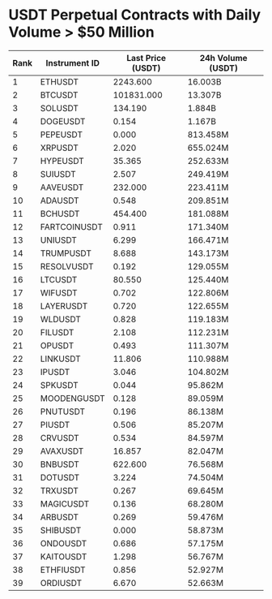 # USDT Perpetual Contracts with Daily Volume > $50 Million

| Rank | Instrument ID | Last Price (USDT) | 24h Volume (USDT) |
|------|---------------|-------------------|-------------------|
| 1 | ETHUSDT | 2243.600 | 16.003B |
| 2 | BTCUSDT | 101831.000 | 13.307B |
| 3 | SOLUSDT | 134.190 | 1.884B |
| 4 | DOGEUSDT | 0.154 | 1.167B |
| 5 | PEPEUSDT | 0.000 | 813.458M |
| 6 | XRPUSDT | 2.020 | 655.024M |
| 7 | HYPEUSDT | 35.365 | 252.633M |
| 8 | SUIUSDT | 2.507 | 249.419M |
| 9 | AAVEUSDT | 232.000 | 223.411M |
| 10 | ADAUSDT | 0.548 | 209.851M |
| 11 | BCHUSDT | 454.400 | 181.088M |
| 12 | FARTCOINUSDT | 0.911 | 171.340M |
| 13 | UNIUSDT | 6.299 | 166.471M |
| 14 | TRUMPUSDT | 8.688 | 143.173M |
| 15 | RESOLVUSDT | 0.192 | 129.055M |
| 16 | LTCUSDT | 80.550 | 125.440M |
| 17 | WIFUSDT | 0.702 | 122.806M |
| 18 | LAYERUSDT | 0.720 | 122.655M |
| 19 | WLDUSDT | 0.828 | 119.183M |
| 20 | FILUSDT | 2.108 | 112.231M |
| 21 | OPUSDT | 0.493 | 111.307M |
| 22 | LINKUSDT | 11.806 | 110.988M |
| 23 | IPUSDT | 3.046 | 104.802M |
| 24 | SPKUSDT | 0.044 | 95.862M |
| 25 | MOODENGUSDT | 0.128 | 89.059M |
| 26 | PNUTUSDT | 0.196 | 86.138M |
| 27 | PIUSDT | 0.506 | 85.207M |
| 28 | CRVUSDT | 0.534 | 84.597M |
| 29 | AVAXUSDT | 16.857 | 82.047M |
| 30 | BNBUSDT | 622.600 | 76.568M |
| 31 | DOTUSDT | 3.224 | 74.504M |
| 32 | TRXUSDT | 0.267 | 69.645M |
| 33 | MAGICUSDT | 0.136 | 68.280M |
| 34 | ARBUSDT | 0.269 | 59.476M |
| 35 | SHIBUSDT | 0.000 | 58.873M |
| 36 | ONDOUSDT | 0.686 | 57.175M |
| 37 | KAITOUSDT | 1.298 | 56.767M |
| 38 | ETHFIUSDT | 0.856 | 52.927M |
| 39 | ORDIUSDT | 6.670 | 52.663M |
